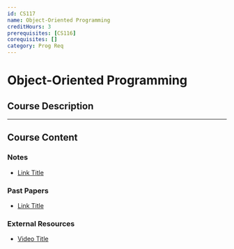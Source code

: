 ```yaml
---
id: CS117
name: Object-Oriented Programming
creditHours: 3
prerequisites: [CS116]
corequisites: []
category: Prog Req
---
```


# Object-Oriented Programming

## Course Description
<Description>

---

## Course Content

### Notes
- [Link Title](https://link.com)

### Past Papers
- [Link Title](https://link.com)

### External Resources
- [Video Title](https://link.com)
